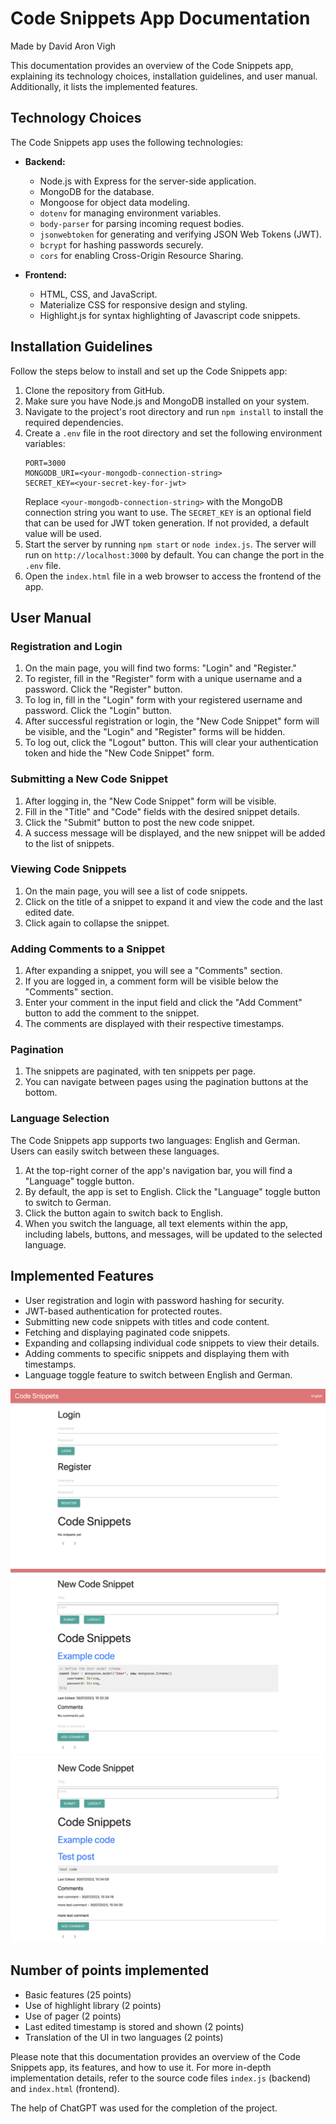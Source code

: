 # Code Snippets App Documentation

Made by David Aron Vigh

This documentation provides an overview of the Code Snippets app, explaining its technology choices, installation guidelines, and user manual. Additionally, it lists the implemented features.

## Technology Choices

The Code Snippets app uses the following technologies:

- **Backend:**
  - Node.js with Express for the server-side application.
  - MongoDB for the database.
  - Mongoose for object data modeling.
  - `dotenv` for managing environment variables.
  - `body-parser` for parsing incoming request bodies.
  - `jsonwebtoken` for generating and verifying JSON Web Tokens (JWT).
  - `bcrypt` for hashing passwords securely.
  - `cors` for enabling Cross-Origin Resource Sharing.

- **Frontend:**
  - HTML, CSS, and JavaScript.
  - Materialize CSS for responsive design and styling.
  - Highlight.js for syntax highlighting of Javascript code snippets.

## Installation Guidelines

Follow the steps below to install and set up the Code Snippets app:

1. Clone the repository from GitHub.
2. Make sure you have Node.js and MongoDB installed on your system.
3. Navigate to the project's root directory and run `npm install` to install the required dependencies.
4. Create a `.env` file in the root directory and set the following environment variables:
   ```
   PORT=3000
   MONGODB_URI=<your-mongodb-connection-string>
   SECRET_KEY=<your-secret-key-for-jwt>
   ```
   Replace `<your-mongodb-connection-string>` with the MongoDB connection string you want to use. The `SECRET_KEY` is an optional field that can be used for JWT token generation. If not provided, a default value will be used.
5. Start the server by running `npm start` or `node index.js`. The server will run on `http://localhost:3000` by default. You can change the port in the `.env` file.
6. Open the `index.html` file in a web browser to access the frontend of the app.

## User Manual

### Registration and Login

1. On the main page, you will find two forms: "Login" and "Register."
2. To register, fill in the "Register" form with a unique username and a password. Click the "Register" button.
3. To log in, fill in the "Login" form with your registered username and password. Click the "Login" button.
4. After successful registration or login, the "New Code Snippet" form will be visible, and the "Login" and "Register" forms will be hidden.
5. To log out, click the "Logout" button. This will clear your authentication token and hide the "New Code Snippet" form.

### Submitting a New Code Snippet

1. After logging in, the "New Code Snippet" form will be visible.
2. Fill in the "Title" and "Code" fields with the desired snippet details.
3. Click the "Submit" button to post the new code snippet.
4. A success message will be displayed, and the new snippet will be added to the list of snippets.

### Viewing Code Snippets

1. On the main page, you will see a list of code snippets.
2. Click on the title of a snippet to expand it and view the code and the last edited date.
3. Click again to collapse the snippet.

### Adding Comments to a Snippet

1. After expanding a snippet, you will see a "Comments" section.
2. If you are logged in, a comment form will be visible below the "Comments" section.
3. Enter your comment in the input field and click the "Add Comment" button to add the comment to the snippet.
4. The comments are displayed with their respective timestamps.

### Pagination

1. The snippets are paginated, with ten snippets per page.
2. You can navigate between pages using the pagination buttons at the bottom.

### Language Selection

The Code Snippets app supports two languages: English and German. Users can easily switch between these languages.

1. At the top-right corner of the app's navigation bar, you will find a "Language" toggle button.
2. By default, the app is set to English. Click the "Language" toggle button to switch to German.
3. Click the button again to switch back to English.
4. When you switch the language, all text elements within the app, including labels, buttons, and messages, will be updated to the selected language.

## Implemented Features

- User registration and login with password hashing for security.
- JWT-based authentication for protected routes.
- Submitting new code snippets with titles and code content.
- Fetching and displaying paginated code snippets.
- Expanding and collapsing individual code snippets to view their details.
- Adding comments to specific snippets and displaying them with timestamps.
- Language toggle feature to switch between English and German.

![Alt text](images/image1.png)
![Alt text](images/image2.png)
![Alt text](images/image3.png)

## Number of points implemented

- Basic features (25 points)
- Use of highlight library (2 points)
- Use of pager (2 points)
- Last edited timestamp is stored and shown (2 points)
- Translation of the UI in two languages (2 points)

Please note that this documentation provides an overview of the Code Snippets app, its features, and how to use it. For more in-depth implementation details, refer to the source code files `index.js` (backend) and `index.html` (frontend).

The help of ChatGPT was used for the completion of the project.